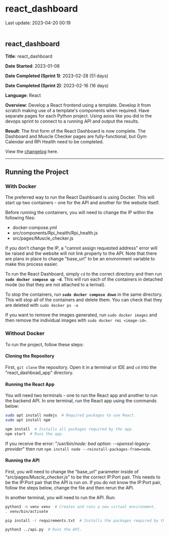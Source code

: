  # react_dashboard
Last update: 2023-04-20 00:19
<br><br>

## react_dashboard

**Title**: react_dashboard

**Date Started**: 2023-01-08

**Date Completed (Sprint 1)**: 2023-02-28 (51 days)

**Date Completed (Sprint 2)**: 2023-02-16 (16 days)

**Language**: React

**Overview**: Develop a React frontend using a template. Develop it from scratch making use of a template's components when required. Have separate pages for each Python project. Using axios like you did in the devops sprint to connect to a running API and output the results.

**Result**: The first form of the React Dashboard is now complete. The Dashboard and Muscle Checker pages are fully-functional, but Gym Calendar and RPi Health need to be completed.

View the [changelog](changelog.md) here.

---

## Running the Project

### With Docker
The preferred way to run the React Dashboard is using Docker. This will start up two containers - one for the API and another for the website itself.

Before running the containers, you will need to change the IP within the following files:

- docker-compose.yml
- src/components/Rpi_health/Rpi_health.js
- src/pages/Muscle_checker.js

If you don't change the IP, a "cannot assign requested address" error will be raised and the website will not link properly to the API. Note that there are plans in place to change "base_url" to be an environment variable to make this process easier.

To run the React Dashboard, simply ` cd ` to the correct directory and then run **` sudo docker compose up -d `**. This will run each of the containers in detached mode (so that they are not attached to a terinal).

To stop the containers, run **` sudo docker compose down `** in the same directory. This will stop all of the containers and delete them. You can check that they are deleted with ` sudo docker ps -a `

If you want to remove the images generated, run ` sudo docker images ` and then remove the individual images with ` sudo docker rmi <image-id> `.

### Without Docker
To run the project, follow these steps:

#### Cloning the Repository
First, ` git clone ` the repository. Open it in a terminal or IDE and ` cd ` into the "react_dashboad_app" directory.

#### Running the React App
You will need two terminals - one to run the React app and another to run the backend API. In one terminal, run the React app using the commands below:
``` bash
sudo apt install nodejs  # Required packages to use React.
sudo apt install npm

npm install  # Installs all packages required by the app.
npm start  # Runs the app.
```
If you receive the error: "*/usr/bin/node: bad option: --openssl-legacy-provider*" then run ` npm install node --reinstall-packages-from=node `.

#### Running the API
First, you will need to change the "base_url" parameter inside of "src/pages/*Muscle_checker.js*" to be the correct IP:Port pair. This needs to be the IP:Port pair that the API is run on. If you do not know the IP:Port pair, follow the steps below, change the file and then rerun the API.

In another terminal, you will need to run the API. Run:
``` bash
python3 -m venv venv  # Creates and runs a new virtual environment.
. venv/bin/activate

pip install -r requirements.txt  # Installs the packages required by the backend.

python3 ../api.py  # Runs the API.
```
